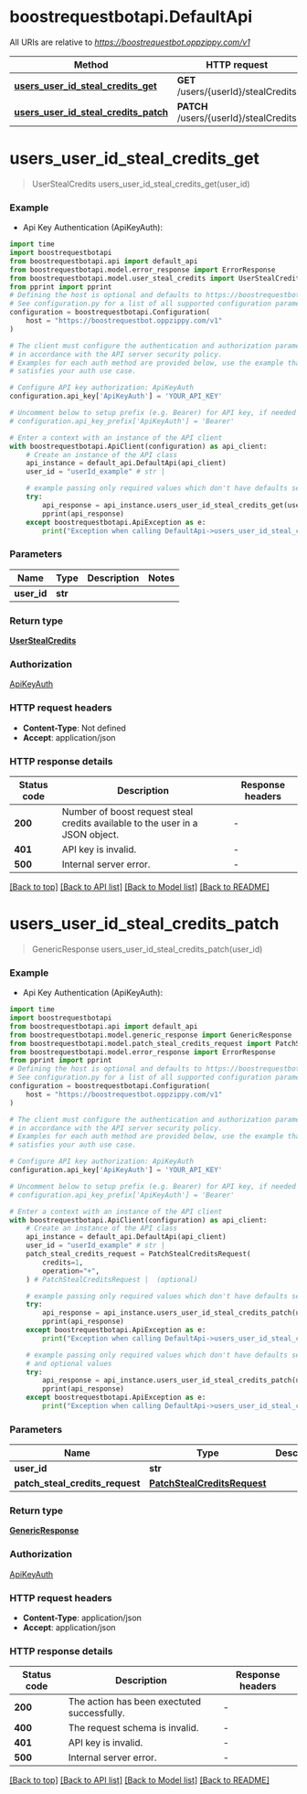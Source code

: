 # boostrequestbotapi.DefaultApi

All URIs are relative to *https://boostrequestbot.oppzippy.com/v1*

Method | HTTP request | Description
------------- | ------------- | -------------
[**users_user_id_steal_credits_get**](DefaultApi.md#users_user_id_steal_credits_get) | **GET** /users/{userId}/stealCredits | 
[**users_user_id_steal_credits_patch**](DefaultApi.md#users_user_id_steal_credits_patch) | **PATCH** /users/{userId}/stealCredits | 


# **users_user_id_steal_credits_get**
> UserStealCredits users_user_id_steal_credits_get(user_id)



### Example

* Api Key Authentication (ApiKeyAuth):

```python
import time
import boostrequestbotapi
from boostrequestbotapi.api import default_api
from boostrequestbotapi.model.error_response import ErrorResponse
from boostrequestbotapi.model.user_steal_credits import UserStealCredits
from pprint import pprint
# Defining the host is optional and defaults to https://boostrequestbot.oppzippy.com/v1
# See configuration.py for a list of all supported configuration parameters.
configuration = boostrequestbotapi.Configuration(
    host = "https://boostrequestbot.oppzippy.com/v1"
)

# The client must configure the authentication and authorization parameters
# in accordance with the API server security policy.
# Examples for each auth method are provided below, use the example that
# satisfies your auth use case.

# Configure API key authorization: ApiKeyAuth
configuration.api_key['ApiKeyAuth'] = 'YOUR_API_KEY'

# Uncomment below to setup prefix (e.g. Bearer) for API key, if needed
# configuration.api_key_prefix['ApiKeyAuth'] = 'Bearer'

# Enter a context with an instance of the API client
with boostrequestbotapi.ApiClient(configuration) as api_client:
    # Create an instance of the API class
    api_instance = default_api.DefaultApi(api_client)
    user_id = "userId_example" # str | 

    # example passing only required values which don't have defaults set
    try:
        api_response = api_instance.users_user_id_steal_credits_get(user_id)
        pprint(api_response)
    except boostrequestbotapi.ApiException as e:
        print("Exception when calling DefaultApi->users_user_id_steal_credits_get: %s\n" % e)
```


### Parameters

Name | Type | Description  | Notes
------------- | ------------- | ------------- | -------------
 **user_id** | **str**|  |

### Return type

[**UserStealCredits**](UserStealCredits.md)

### Authorization

[ApiKeyAuth](../README.md#ApiKeyAuth)

### HTTP request headers

 - **Content-Type**: Not defined
 - **Accept**: application/json


### HTTP response details
| Status code | Description | Response headers |
|-------------|-------------|------------------|
**200** | Number of boost request steal credits available to the user in a JSON object. |  -  |
**401** | API key is invalid. |  -  |
**500** | Internal server error. |  -  |

[[Back to top]](#) [[Back to API list]](../README.md#documentation-for-api-endpoints) [[Back to Model list]](../README.md#documentation-for-models) [[Back to README]](../README.md)

# **users_user_id_steal_credits_patch**
> GenericResponse users_user_id_steal_credits_patch(user_id)



### Example

* Api Key Authentication (ApiKeyAuth):

```python
import time
import boostrequestbotapi
from boostrequestbotapi.api import default_api
from boostrequestbotapi.model.generic_response import GenericResponse
from boostrequestbotapi.model.patch_steal_credits_request import PatchStealCreditsRequest
from boostrequestbotapi.model.error_response import ErrorResponse
from pprint import pprint
# Defining the host is optional and defaults to https://boostrequestbot.oppzippy.com/v1
# See configuration.py for a list of all supported configuration parameters.
configuration = boostrequestbotapi.Configuration(
    host = "https://boostrequestbot.oppzippy.com/v1"
)

# The client must configure the authentication and authorization parameters
# in accordance with the API server security policy.
# Examples for each auth method are provided below, use the example that
# satisfies your auth use case.

# Configure API key authorization: ApiKeyAuth
configuration.api_key['ApiKeyAuth'] = 'YOUR_API_KEY'

# Uncomment below to setup prefix (e.g. Bearer) for API key, if needed
# configuration.api_key_prefix['ApiKeyAuth'] = 'Bearer'

# Enter a context with an instance of the API client
with boostrequestbotapi.ApiClient(configuration) as api_client:
    # Create an instance of the API class
    api_instance = default_api.DefaultApi(api_client)
    user_id = "userId_example" # str | 
    patch_steal_credits_request = PatchStealCreditsRequest(
        credits=1,
        operation="+",
    ) # PatchStealCreditsRequest |  (optional)

    # example passing only required values which don't have defaults set
    try:
        api_response = api_instance.users_user_id_steal_credits_patch(user_id)
        pprint(api_response)
    except boostrequestbotapi.ApiException as e:
        print("Exception when calling DefaultApi->users_user_id_steal_credits_patch: %s\n" % e)

    # example passing only required values which don't have defaults set
    # and optional values
    try:
        api_response = api_instance.users_user_id_steal_credits_patch(user_id, patch_steal_credits_request=patch_steal_credits_request)
        pprint(api_response)
    except boostrequestbotapi.ApiException as e:
        print("Exception when calling DefaultApi->users_user_id_steal_credits_patch: %s\n" % e)
```


### Parameters

Name | Type | Description  | Notes
------------- | ------------- | ------------- | -------------
 **user_id** | **str**|  |
 **patch_steal_credits_request** | [**PatchStealCreditsRequest**](PatchStealCreditsRequest.md)|  | [optional]

### Return type

[**GenericResponse**](GenericResponse.md)

### Authorization

[ApiKeyAuth](../README.md#ApiKeyAuth)

### HTTP request headers

 - **Content-Type**: application/json
 - **Accept**: application/json


### HTTP response details
| Status code | Description | Response headers |
|-------------|-------------|------------------|
**200** | The action has been exectuted successfully. |  -  |
**400** | The request schema is invalid. |  -  |
**401** | API key is invalid. |  -  |
**500** | Internal server error. |  -  |

[[Back to top]](#) [[Back to API list]](../README.md#documentation-for-api-endpoints) [[Back to Model list]](../README.md#documentation-for-models) [[Back to README]](../README.md)

